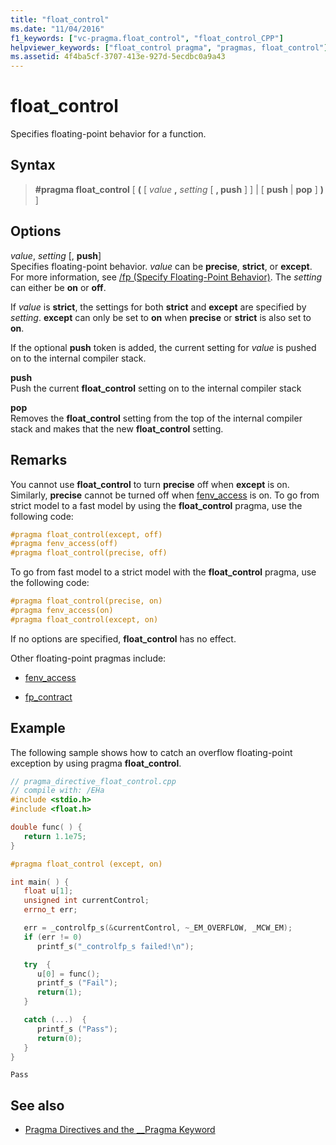 ```yaml
---
title: "float_control"
ms.date: "11/04/2016"
f1_keywords: ["vc-pragma.float_control", "float_control_CPP"]
helpviewer_keywords: ["float_control pragma", "pragmas, float_control"]
ms.assetid: 4f4ba5cf-3707-413e-927d-5ecdbc0a9a43
---
```

# float_control

Specifies floating-point behavior for a function.

## Syntax

> **#pragma float_control** [ **(** [ *value* **,** *setting* [ **, push** ] ] | [ **push** | **pop** ] **)** ]

## Options

*value*, *setting* [, **push**]<br/>
Specifies floating-point behavior. *value* can be **precise**, **strict**, or **except**. For more information, see [/fp (Specify Floating-Point Behavior)](../build/reference/fp-specify-floating-point-behavior.md). The *setting* can either be **on** or **off**.

If *value* is **strict**, the settings for both **strict** and **except** are specified by *setting*. **except** can only be set to **on** when **precise** or **strict** is also set to **on**.

If the optional **push** token is added, the current setting for *value* is pushed on to the internal compiler stack.

**push**<br/>
Push the current **float_control** setting on to the internal compiler stack

**pop**<br/>
Removes the **float_control** setting from the top of the internal compiler stack and makes that the new **float_control** setting.

## Remarks

You cannot use **float_control** to turn **precise** off when **except** is on. Similarly, **precise** cannot be turned off when [fenv_access](../preprocessor/fenv-access.md) is on. To go from strict model to a fast model by using the **float_control** pragma, use the following code:

```cpp
#pragma float_control(except, off)
#pragma fenv_access(off)
#pragma float_control(precise, off)
```

To go from fast model to a strict model with the **float_control** pragma, use the following code:

```cpp
#pragma float_control(precise, on)
#pragma fenv_access(on)
#pragma float_control(except, on)
```

If no options are specified, **float_control** has no effect.

Other floating-point pragmas include:

- [fenv_access](../preprocessor/fenv-access.md)

- [fp_contract](../preprocessor/fp-contract.md)

## Example

The following sample shows how to catch an overflow floating-point exception by using pragma **float_control**.

```cpp
// pragma_directive_float_control.cpp
// compile with: /EHa
#include <stdio.h>
#include <float.h>

double func( ) {
   return 1.1e75;
}

#pragma float_control (except, on)

int main( ) {
   float u[1];
   unsigned int currentControl;
   errno_t err;

   err = _controlfp_s(&currentControl, ~_EM_OVERFLOW, _MCW_EM);
   if (err != 0)
      printf_s("_controlfp_s failed!\n");

   try  {
      u[0] = func();
      printf_s ("Fail");
      return(1);
   }

   catch (...)  {
      printf_s ("Pass");
      return(0);
   }
}
```

```Output
Pass
```

## See also

- [Pragma Directives and the __Pragma Keyword](../preprocessor/pragma-directives-and-the-pragma-keyword.md)
